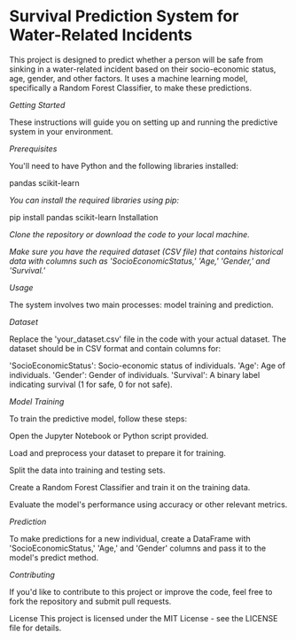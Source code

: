 # Survival Prediction System for Water-Related Incidents

This project is designed to predict whether a person will be safe from sinking in a water-related incident based on their socio-economic status, age, gender, and other factors. It uses a machine learning model, specifically a Random Forest Classifier, to make these predictions.

*Getting Started*

These instructions will guide you on setting up and running the predictive system in your environment.

*Prerequisites*

You'll need to have Python and the following libraries installed:

pandas
scikit-learn

*You can install the required libraries using pip:*


pip install pandas scikit-learn
Installation

*Clone the repository or download the code to your local machine.*

*Make sure you have the required dataset (CSV file) that contains historical data with columns such as 'SocioEconomicStatus,' 'Age,' 'Gender,' and 'Survival.'*

*Usage*

The system involves two main processes: model training and prediction.

*Dataset*

Replace the 'your_dataset.csv' file in the code with your actual dataset. The dataset should be in CSV format and contain columns for:

'SocioEconomicStatus': Socio-economic status of individuals.
'Age': Age of individuals.
'Gender': Gender of individuals.
'Survival': A binary label indicating survival (1 for safe, 0 for not safe).

*Model Training*

To train the predictive model, follow these steps:

Open the Jupyter Notebook or Python script provided.

Load and preprocess your dataset to prepare it for training.

Split the data into training and testing sets.

Create a Random Forest Classifier and train it on the training data.

Evaluate the model's performance using accuracy or other relevant metrics.

*Prediction*

To make predictions for a new individual, create a DataFrame with 'SocioEconomicStatus,' 'Age,' and 'Gender' columns and pass it to the model's predict method.

*Contributing*

If you'd like to contribute to this project or improve the code, feel free to fork the repository and submit pull requests.

License
This project is licensed under the MIT License - see the LICENSE file for details.


